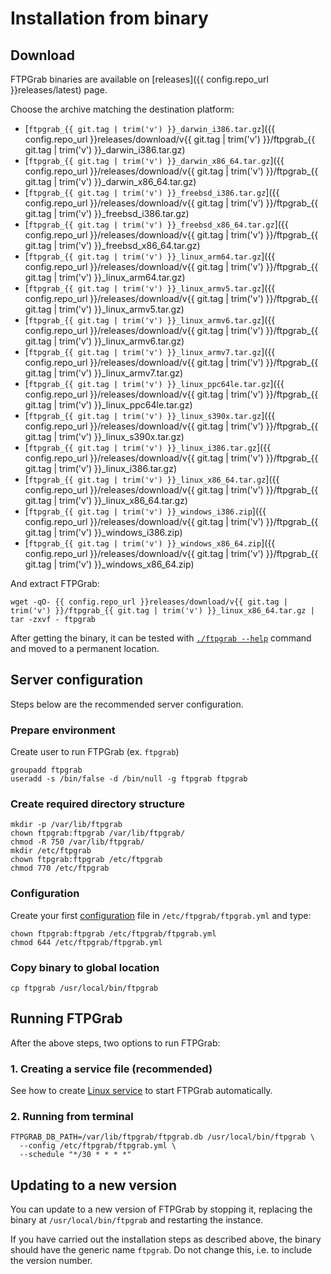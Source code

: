 # Installation from binary

## Download

FTPGrab binaries are available on [releases]({{ config.repo_url }}releases/latest) page.

Choose the archive matching the destination platform:

* [`ftpgrab_{{ git.tag | trim('v') }}_darwin_i386.tar.gz`]({{ config.repo_url }}releases/download/v{{ git.tag | trim('v') }}/ftpgrab_{{ git.tag | trim('v') }}_darwin_i386.tar.gz)
* [`ftpgrab_{{ git.tag | trim('v') }}_darwin_x86_64.tar.gz`]({{ config.repo_url }}/releases/download/v{{ git.tag | trim('v') }}/ftpgrab_{{ git.tag | trim('v') }}_darwin_x86_64.tar.gz)
* [`ftpgrab_{{ git.tag | trim('v') }}_freebsd_i386.tar.gz`]({{ config.repo_url }}/releases/download/v{{ git.tag | trim('v') }}/ftpgrab_{{ git.tag | trim('v') }}_freebsd_i386.tar.gz)
* [`ftpgrab_{{ git.tag | trim('v') }}_freebsd_x86_64.tar.gz`]({{ config.repo_url }}/releases/download/v{{ git.tag | trim('v') }}/ftpgrab_{{ git.tag | trim('v') }}_freebsd_x86_64.tar.gz)
* [`ftpgrab_{{ git.tag | trim('v') }}_linux_arm64.tar.gz`]({{ config.repo_url }}/releases/download/v{{ git.tag | trim('v') }}/ftpgrab_{{ git.tag | trim('v') }}_linux_arm64.tar.gz)
* [`ftpgrab_{{ git.tag | trim('v') }}_linux_armv5.tar.gz`]({{ config.repo_url }}/releases/download/v{{ git.tag | trim('v') }}/ftpgrab_{{ git.tag | trim('v') }}_linux_armv5.tar.gz)
* [`ftpgrab_{{ git.tag | trim('v') }}_linux_armv6.tar.gz`]({{ config.repo_url }}/releases/download/v{{ git.tag | trim('v') }}/ftpgrab_{{ git.tag | trim('v') }}_linux_armv6.tar.gz)
* [`ftpgrab_{{ git.tag | trim('v') }}_linux_armv7.tar.gz`]({{ config.repo_url }}/releases/download/v{{ git.tag | trim('v') }}/ftpgrab_{{ git.tag | trim('v') }}_linux_armv7.tar.gz)
* [`ftpgrab_{{ git.tag | trim('v') }}_linux_ppc64le.tar.gz`]({{ config.repo_url }}/releases/download/v{{ git.tag | trim('v') }}/ftpgrab_{{ git.tag | trim('v') }}_linux_ppc64le.tar.gz)
* [`ftpgrab_{{ git.tag | trim('v') }}_linux_s390x.tar.gz`]({{ config.repo_url }}/releases/download/v{{ git.tag | trim('v') }}/ftpgrab_{{ git.tag | trim('v') }}_linux_s390x.tar.gz)
* [`ftpgrab_{{ git.tag | trim('v') }}_linux_i386.tar.gz`]({{ config.repo_url }}/releases/download/v{{ git.tag | trim('v') }}/ftpgrab_{{ git.tag | trim('v') }}_linux_i386.tar.gz)
* [`ftpgrab_{{ git.tag | trim('v') }}_linux_x86_64.tar.gz`]({{ config.repo_url }}/releases/download/v{{ git.tag | trim('v') }}/ftpgrab_{{ git.tag | trim('v') }}_linux_x86_64.tar.gz)
* [`ftpgrab_{{ git.tag | trim('v') }}_windows_i386.zip`]({{ config.repo_url }}/releases/download/v{{ git.tag | trim('v') }}/ftpgrab_{{ git.tag | trim('v') }}_windows_i386.zip)
* [`ftpgrab_{{ git.tag | trim('v') }}_windows_x86_64.zip`]({{ config.repo_url }}/releases/download/v{{ git.tag | trim('v') }}/ftpgrab_{{ git.tag | trim('v') }}_windows_x86_64.zip)

And extract FTPGrab:

```shell
wget -qO- {{ config.repo_url }}releases/download/v{{ git.tag | trim('v') }}/ftpgrab_{{ git.tag | trim('v') }}_linux_x86_64.tar.gz | tar -zxvf - ftpgrab
```

After getting the binary, it can be tested with [`./ftpgrab --help`](../usage/cli.md) command and moved to a permanent
location.

## Server configuration

Steps below are the recommended server configuration.

### Prepare environment

Create user to run FTPGrab (ex. `ftpgrab`)

```shell
groupadd ftpgrab
useradd -s /bin/false -d /bin/null -g ftpgrab ftpgrab
```

### Create required directory structure

```shell
mkdir -p /var/lib/ftpgrab
chown ftpgrab:ftpgrab /var/lib/ftpgrab/
chmod -R 750 /var/lib/ftpgrab/
mkdir /etc/ftpgrab
chown ftpgrab:ftpgrab /etc/ftpgrab
chmod 770 /etc/ftpgrab
```

### Configuration

Create your first [configuration](../config/index.md) file in `/etc/ftpgrab/ftpgrab.yml` and type:

```shell
chown ftpgrab:ftpgrab /etc/ftpgrab/ftpgrab.yml
chmod 644 /etc/ftpgrab/ftpgrab.yml
```

### Copy binary to global location

```shell
cp ftpgrab /usr/local/bin/ftpgrab
```

## Running FTPGrab

After the above steps, two options to run FTPGrab:

### 1. Creating a service file (recommended)

See how to create [Linux service](linux-service.md) to start FTPGrab automatically.

### 2. Running from terminal

```shell
FTPGRAB_DB_PATH=/var/lib/ftpgrab/ftpgrab.db /usr/local/bin/ftpgrab \
  --config /etc/ftpgrab/ftpgrab.yml \
  --schedule "*/30 * * * *"
```

## Updating to a new version

You can update to a new version of FTPGrab by stopping it, replacing the binary at `/usr/local/bin/ftpgrab` and
restarting the instance.

If you have carried out the installation steps as described above, the binary should have the generic name `ftpgrab`.
Do not change this, i.e. to include the version number.

